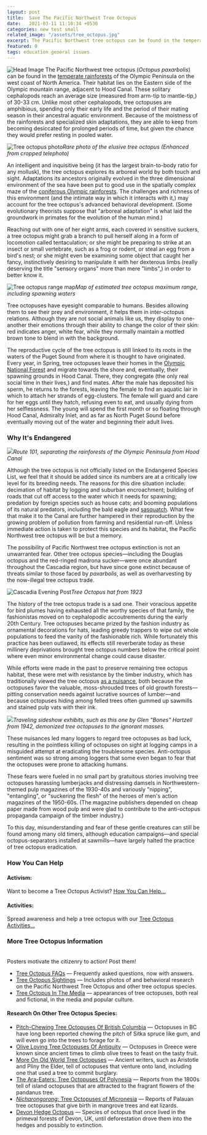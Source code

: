```yaml
---
layout: post
title:  Save The Pacific Northwest Tree Octopus
date:   2021-03-11 11:10:34 +0530
categories: new test small
related_image: "/assets/tree_octopus.jpg"
excerpt: The Pacific Northwest tree octopus can be found in the temperate rainforests of the Olympic Peninsula on the west coast of North America. 
featured: 0
tags: education general issues
---
```

![Head Image](/assets/tree_octopus.jpg)
The Pacific Northwest tree octopus (*Octopus paxarbolis*) can be found in the [temperate rainforests](http://en.wikipedia.org/wiki/Temperate_rainforest) of the Olympic Peninsula on the west coast of North America. Their 
habitat lies on the Eastern side of the Olympic mountain range, adjacent
 to Hood Canal. These solitary cephalopods reach an average size 
(measured from arm-tip to mantle-tip,) of 30-33 cm. Unlike most other 
cephalopods, tree octopuses are amphibious, spending only their early 
life and the period of their mating season in their ancestral aquatic 
environment. Because of the moistness of the rainforests and specialized
 skin adaptations, they are able to keep from becoming desiccated for 
prolonged periods of time, but given the chance they would prefer 
resting in pooled water.

![Tree octopus photo](https://zapatopi.net/treeoctopus/treeocto_enlarged.jpg)*Rare photo of the elusive tree octopus (Enhanced from cropped telephoto)*

An intelligent and inquisitive being (it has the largest 
brain-to-body ratio for any mollusk), the tree octopus explores its 
arboreal world by both touch and sight. Adaptations its ancestors 
originally evolved in the three dimensional environment of the sea have 
been put to good use in the spatially complex maze of the [coniferous Olympic rainforests](http://en.wikipedia.org/wiki/Olympic_National_Park).
 The challenges and richness of this environment (and the intimate way 
in which it interacts with it,) may account for the tree octopus's 
advanced behavioral development. (Some evolutionary theorists suppose 
that "arboreal adaptation" is what laid the groundwork in primates for 
the evolution of the human mind.)

Reaching out with one of her eight arms, each covered in sensitive 
suckers, a tree octopus might grab a branch to pull herself along in a 
form of locomotion called tentaculation; or she might be preparing to 
strike at an insect or small vertebrate, such as a frog or rodent, or 
steal an egg from a bird's nest; or she might even be examining some 
object that caught her fancy, instinctively desiring to manipulate it 
with her dexterous limbs (really deserving the title "sensory organs" 
more than mere "limbs",) in order to better know it.

![Tree octopus range map](https://zapatopi.net/treeoctopus/tree_octopus_range_map.png)*Map of estimated tree octopus maximum range, including spawning waters*

Tree octopuses have eyesight comparable to humans. Besides allowing 
them to see their prey and environment, it helps them in inter-octopus 
relations. Although they are not social animals like us, they display to
 one-another their emotions through their ability to change the color of
 their skin: red indicates anger, white fear, while they normally 
maintain a mottled brown tone to blend in with the background.

The reproductive cycle of the tree octopus is still linked to its 
roots in the waters of the Puget Sound from where it is thought to have 
originated. Every year, in Spring, tree octopuses leave their homes in 
the [Olympic National Forest](http://www.fs.fed.us/r6/olympic/) and migrate towards the shore and, eventually, their spawning grounds 
in Hood Canal. There, they congregate (the only real social time in 
their lives,) and find mates. After the male has deposited his sperm, he
 returns to the forests, leaving the female to find an aquatic lair in 
which to attach her strands of egg-clusters. The female will guard and 
care for her eggs until they hatch, refusing even to eat, and usually 
dying from her selflessness. The young will spend the first month or so 
floating through Hood Canal, Admiralty Inlet, and as far as North Puget 
Sound before eventually moving out of the water and beginning their 
adult lives.

### Why It's Endangered

![](https://zapatopi.net/treeoctopus/route101-large.jpg)*Route 101, separating the rainforests of the Olympic Peninsula from Hood Canal*

Although the tree octopus is not officially listed on the Endangered
Species List, we feel that it should be added since its numbers are at a
 critically low level for its breeding needs. The reasons for this dire 
situation include: decimation of habitat by logging and suburban 
encroachment; building of roads that cut off access to the water which 
it needs for spawning; predation by foreign species such as house cats; 
and booming populations of its natural predators, including the bald 
eagle and [sasquatch](https://zapatopi.net/bsa/octopus.html).
 What few that make it to the Canal are further hampered in their 
reproduction by the growing problem of pollution from farming and 
residential run-off. Unless immediate action is taken to protect this 
species and its habitat, the Pacific Northwest tree octopus will be but a
 memory.

The possibility of Pacific Northwest tree octopus extinction is not 
an unwarranted fear. Other tree octopus species—including the Douglas 
octopus and the red-ringed madrona sucker—were once abundant throughout 
the Cascadia region, but have since gone extinct because of threats 
similar to those faced by *paxarbolis*, as well as overharvesting by the now-illegal tree octopus trade.

![Cascadia Evening Post](https://zapatopi.net/treeoctopus/cascadia_evening_post-1923-11.jpg "Cover of 1923 'Cascadia Evening Post' featuring woman wearing Tree Octopus hat")*Tree Octopus hat from 1923*

The history of the tree octopus trade is a sad one. Their voracious 
appetite for bird plumes having exhausted all the worthy species of that
 family, the fashionistas moved on to cephalopodic accoutrements during 
the early 20th Century. Tree octopuses became prized by the fashion 
industry as ornamental decorations for hats, leading greedy trappers to 
wipe out whole populations to feed the vanity of the fashionable rich. 
While fortunately this practice has been outlawed, its effects still 
reverberate today as these millinery deprivations brought tree octopus 
numbers below the critical point where even minor environmental change 
could cause disaster.

While efforts were made in the past to preserve remaining tree 
octopus habitat, these were met with resistance by the timber industry, 
which has traditionally viewed the tree octopus [as a nuisance](https://zapatopi.net/blog/?post=200812287770.an_octopus_in_a_saw-mill),
 both because the octopuses favor the valuable, moss-shrouded trees of 
old growth forests—pitting conservation needs against lucrative sources 
of lumber—and because octopuses hiding among felled trees often gummed 
up sawmills and stained pulp vats with their ink.

![](https://zapatopi.net/treeoctopus/bones_hartzell-tree_octopus_exhibit.jpg)*Traveling sideshow exhibits, such as this one by Glen "Bones" Hartzell from 1942, demonized tree octopuses to the ignorant masses.*

These nuisances led many loggers to regard tree octopuses as bad 
luck, resulting in the pointless killing of octopuses on sight at 
logging camps in a misguided attempt at eradicating the troublesome 
species. Anti-octopus sentiment was so strong among loggers that some 
even began to fear that the octopuses were prone to attacking humans.

These fears were fueled in no small part by gratuitous stories 
involving tree octopuses harassing lumberjacks and distressing damsels 
in Northwestern-themed pulp magazines of the 1930-40s and variously 
"nipping", "entangling", or "suckering the flesh" of the heroes of men's
 action magazines of the 1950-60s. (The magazine publishers depended on 
cheap paper made from wood pulp and were glad to contribute to the 
anti-octopus propaganda campaign of the timber industry.)

To this day, misunderstanding and fear of these gentle creatures can 
still be found among many old timers, although education campaigns—and 
special octopus-separators installed at sawmills—have largely halted the
 practice of tree octopus eradication.

### How You Can Help

#### Activism:

Want to become a Tree Octopus Activist? [How You Can Help...](https://zapatopi.net/treeoctopus/help.html)

#### Activities:

Spread awareness and help a tree octopus with our [Tree Octopus Activities...](https://zapatopi.net/treeoctopus/activities.html)

### More Tree Octopus Information

[](http://www.cafepress.com/zapatopi/7689324)  
Posters motivate the citizenry to action! Post them!

- [Tree Octopus FAQs](https://zapatopi.net/treeoctopus/faq.html) — Frequently asked questions, now with answers.
- [Tree Octopus Sightings](https://zapatopi.net/treeoctopus/sightings.html) — Includes photos of and behavioral research on the Pacific Northwest Tree Octopus and other tree octopus species.
- [Tree Octopus In The Media](https://zapatopi.net/treeoctopus/media.html) — appearances of tree octopuses, both real and fictional, in the media and popular culture.

#### Research On Other Tree Octopus Species:

- [Pitch-Chewing Tree Octopuses Of British Columbia](https://zapatopi.net/blog/?post=200910296120.pitch-chewing_tree_octopuses_of_british_columbia) — Octopuses in BC have long been reported chewing the pitch of Sitka 
  spruce like gum, and will even go into the trees to forage for it.
- [Olive Loving Tree Octopuses Of Antiquity](https://zapatopi.net/blog/?post=200809266800.olive_loving_tree_octopuses_of_antiquity) — Octopuses in Greece were known since ancient times to climb olive trees to feast on the tasty fruit.
- [More On Old World Tree Octopuses](https://zapatopi.net/blog/?post=200903256550.more_on_old_world_tree_octopuses) — Ancient writers, such as Aristotle and Pliny the Elder, tell of 
  octopuses that venture onto land, including one that used a tree to 
  commit burglary.
- [The Ara-Eaters: Tree Octopuses Of Polynesia](https://zapatopi.net/blog/?post=200903062770.the_ara-eaters_tree_octopuses_of_polynesia) — Reports from the 1800s tell of island octopuses that are attracted to the fragrant flowers of the pandanus tree.
- [*Nicharongorong*: Tree Octopuses of Micronesia](https://zapatopi.net/blog/?post=201011185710.nicharongorong_tree_octopuses_of_micronesia) — Reports of Palauan tree octopuses that give birth in mangrove trees and eat lizards.
- [Devon Hedge Octopus](https://zapatopi.net/blog/?post=201902248500.devon_hedge_octopus) — Species of octopus that once lived in the primeval forests of Devon, 
  UK, until deforestation drove them into the hedges and possibly to 
  extinction.
